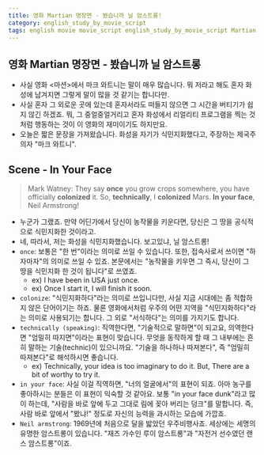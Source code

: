 ```yaml
---
title: 영화 Martian 명장면 - 봤습니까 닐 암스트롱!
category: english_study_by_movie_script
tags: english movie movie_script english_study_by_movie_script Martian
---
```


## 영화 Martian 명장면 - 봤습니까 닐 암스트롱

- 사실 영화 <마션>에서 마크 와트니는 말이 매우 많습니다. 뭐 저라고 해도 혼자 화성에 남겨지면 그렇게 말이 많을 것 같기는 합니다만.
- 사실 혼자 그 외로운 곳에 있는데 혼자서라도 떠들지 않으면 그 시간을 버티기가 쉽지 않긴 하겠죠. 뭐, 그 중얼중얼거리고 혼자 화성에서 리얼리티 프로그램을 찍는 것처럼 행동하는 것이 이 영화의 재미이기도 하지만요.
- 오늘은 짧은 문장을 가져왔습니다. 화성을 자기가 식민지화했다고, 주장하는 제국주의자 "마크 와트니".

## Scene - In Your Face

> Mark Watney: They say **once** you grow crops somewhere, you have officially **colonized** it. So, **technically**, I **colonized** Mars. **In your face**, Neil Armstrong!

- 누군가 그랬죠. 만약 어딘가에서 당신이 농작물을 키운다면, 당신은 그 땅을 공식적으로 식민지화한 것이라고.
- 네, 따라서, 저는 화성을 식민지화했습니다. 보고있냐, 닐 암스트롱!
- `once`: 보통은 "한 번"이라는 의미로 쓰일 수 있습니다. 또한, 접속사로서 쓰이면 "하자마자"의 의미로 쓰일 수 있죠. 본문에서는 "농작물을 키우면 그 즉시, 당신이 그 땅을 식민지화 한 것이 됩니다"로 쓰였죠.
  - ex) I have been in USA just once.
  - ex) Once I start it, I will finish it soon.
- `colonize`: "식민지화하다"라는 의미로 쓰입니다만, 사실 지금 시대에는 좀 적합하지 않은 단어이기는 하죠. 물론 영화에서처럼 우주의 어떤 지역을 "식민지화하다"라는 의미로 사용되기는 합니다. 그 외로 "서식하다"는 의미를 가지기도 합니다.
- `technically (speaking)`: 직역한다면, "기술적으로 말하면"이 되고요, 의역한다면 "엄밀히 따지면"이라는 표현이 맞습니다. 무엇을 동작하게 할 때 그 내부에는 흔히 말하는 기술(technic)이 있으니까요. "기술을 하나하나 따져본다", 즉 "엄밀히 따져본다"로 해석하시면 좋습니다.
  - ex) Technically, your idea is too imaginary to do it. But, There are a bit of worthy to try it.
- `in your face`: 사실 이걸 직역하면, "너의 얼굴에서"의 표현이 되죠. 아마 농구를 좋아하시는 분들은 이 표현이 익숙할 것 같아요. 보통 "in your face dunk"라고 많이 하는데, "사람을 바로 앞에 두고 그대로 림에 꽂아 버리는 덩크"를 말합니다. 즉, 사람 바로 앞에서 "봤냐!" 정도로 자신의 능력을 과시하는 모습에 가깝죠.
- `Neil armstrong`: 1969년에 처음으로 달을 밟았던 우주비행사죠. 세상에는 세명의 유명한 암스트롱이 있습니다. "재즈 가수인 루이 암스트롱"과 "자전거 선수였던 랜스 암스트롱"이죠.
